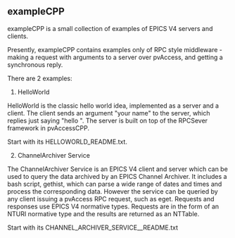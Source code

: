 exampleCPP
----------

exampleCPP is a small collection of examples of EPICS V4 servers and clients.

Presently, exampleCPP contains examples only of RPC style middleware - making
a request with arguments to a server over pvAccess, and getting a synchronous reply.

There are 2 examples:

1. HelloWorld

HelloWorld is the classic hello world idea, implemented as a server and a client.
The client sends an argument "your name" to the server, which replies just 
saying "hello <that name>". The server is built on top of the RPCSever framework 
in pvAccessCPP.

Start with its HELLOWORLD_README.txt. 


2. ChannelArchiver Service 

The ChannelArchiver Service is an EPICS V4 client and server which can be used
to query the data archived by an EPICS Channel Archiver. It includes a bash
script, gethist, which can parse a wide range of dates and times and process
the corresponding data. However the service can be queried by any client
issuing a pvAccess RPC request, such as eget. Requests and responses use EPICS V4
normative types. Requests are in the form of an NTURI normative type and the results are returned as an NTTable. 

Start with its CHANNEL_ARCHIVER_SERVICE__README.txt


